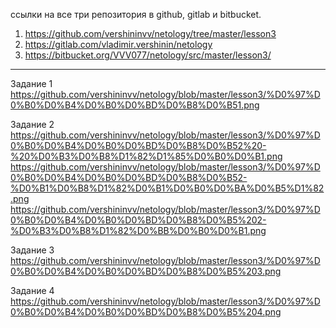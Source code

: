 ссылки на все три  репозитория в github, gitlab и bitbucket.
1. https://github.com/vershininvv/netology/tree/master/lesson3
2. https://gitlab.com/vladimir.vershinin/netology
3. https://bitbucket.org/VVV077/netology/src/master/lesson3/



--------------------------------------

Задание 1
https://github.com/vershininvv/netology/blob/master/lesson3/%D0%97%D0%B0%D0%B4%D0%B0%D0%BD%D0%B8%D0%B51.png

Задание 2
https://github.com/vershininvv/netology/blob/master/lesson3/%D0%97%D0%B0%D0%B4%D0%B0%D0%BD%D0%B8%D0%B52%20-%20%D0%B3%D0%B8%D1%82%D1%85%D0%B0%D0%B1.png
https://github.com/vershininvv/netology/blob/master/lesson3/%D0%97%D0%B0%D0%B4%D0%B0%D0%BD%D0%B8%D0%B52-%D0%B1%D0%B8%D1%82%D0%B1%D0%B0%D0%BA%D0%B5%D1%82.png
https://github.com/vershininvv/netology/blob/master/lesson3/%D0%97%D0%B0%D0%B4%D0%B0%D0%BD%D0%B8%D0%B5%202-%D0%B3%D0%B8%D1%82%D0%BB%D0%B0%D0%B1.png

Задание 3
https://github.com/vershininvv/netology/blob/master/lesson3/%D0%97%D0%B0%D0%B4%D0%B0%D0%BD%D0%B8%D0%B5%203.png

Задание 4
https://github.com/vershininvv/netology/blob/master/lesson3/%D0%97%D0%B0%D0%B4%D0%B0%D0%BD%D0%B8%D0%B5%204.png
